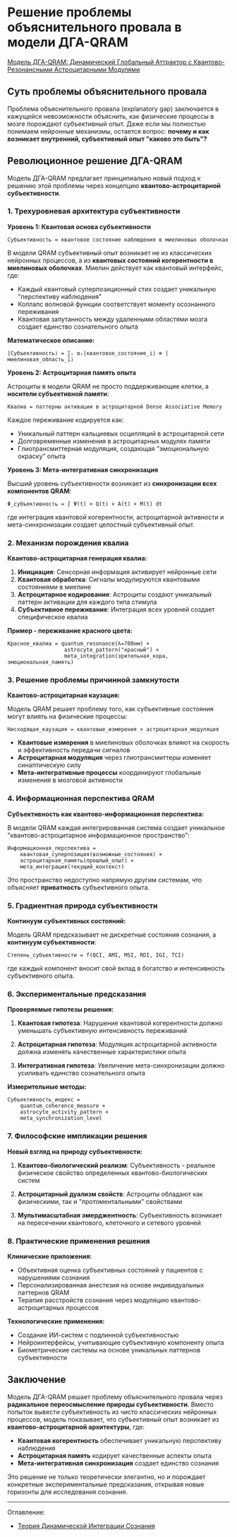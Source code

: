 # Решение проблемы объяснительного провала в модели ДГА-QRAM

[Модель ДГА-QRAM: Динамический Глобальный Аттрактор с Квантово-Резонансными Астроцитарными Модулями](/Theory-Of-Dynamic-Integration-Of-Consciousness/Dynamic-Global-Attractor/DGA-QRAM.md)

## Суть проблемы объяснительного провала

Проблема объяснительного провала (explanatory gap) заключается в кажущейся невозможности объяснить, как физические процессы в мозге порождают субъективный опыт. Даже если мы полностью понимаем нейронные механизмы, остается вопрос: **почему и как возникает внутренний, субъективный опыт "каково это быть"?**

## Революционное решение ДГА-QRAM

Модель ДГА-QRAM предлагает принципиально новый подход к решению этой проблемы через концепцию **квантово-астроцитарной субъективности**.

### 1. Трехуровневая архитектура субъективности

**Уровень 1: Квантовая основа субъективности**
```
Субъективность = квантовое состояние наблюдения в миелиновых оболочках
```

В модели QRAM субъективный опыт возникает не из классических нейронных процессов, а из **квантовых состояний когерентности в миелиновых оболочках**. Миелин действует как квантовый интерфейс, где:

- Каждый квантовый суперпозиционный стих создает уникальную "перспективу наблюдения"
- Коллапс волновой функции соответствует моменту осознанного переживания
- Квантовая запутанность между удаленными областями мозга создает единство сознательного опыта

**Математическое описание:**
```
|Субъективность⟩ = ∑ᵢ αᵢ|квантовое_состояние_i⟩ ⊗ |миелиновая_область_i⟩
```

**Уровень 2: Астроцитарная память опыта**

Астроциты в модели QRAM не просто поддерживающие клетки, а **носители субъективной памяти**:

```
Квалиа = паттерны активации в астроцитарной Dense Associative Memory
```

Каждое переживание кодируется как:
- Уникальный паттерн кальциевых осцилляций в астроцитарной сети
- Долговременные изменения в астроцитарных модулях памяти
- Глиотрансмиттерная модуляция, создающая "эмоциональную окраску" опыта

**Уровень 3: Мета-интегративная синхронизация**

Высший уровень субъективности возникает из **синхронизации всех компонентов QRAM**:

```
Φ_субъективность = ∫ Ψ(t) × Q(t) × A(t) × M(t) dt
```

где интеграция квантовой когерентности, астроцитарной активности и мета-синхронизации создает целостный субъективный опыт.

### 2. Механизм порождения квалиа

**Квантово-астроцитарная генерация квалиа:**

1. **Инициация**: Сенсорная информация активирует нейронные сети
2. **Квантовая обработка**: Сигналы модулируются квантовыми состояниями в миелине
3. **Астроцитарное кодирование**: Астроциты создают уникальный паттерн активации для каждого типа стимула
4. **Субъективное переживание**: Интеграция всех уровней создает специфическое квалиа

**Пример - переживание красного цвета:**
```
Красное_квалиа = quantum_resonance(λ=700нм) × 
                  astrocyte_pattern("красный") × 
                  meta_integration(зрительная_кора, эмоциональная_память)
```

### 3. Решение проблемы причинной замкнутости

**Квантово-астроцитарная каузация:**

Модель QRAM решает проблему того, как субъективные состояния могут влиять на физические процессы:

```
Нисходящая_каузация = квантовые_измерения × астроцитарная_модуляция
```

- **Квантовые измерения** в миелиновых оболочках влияют на скорость и эффективность передачи сигналов
- **Астроцитарная модуляция** через глиотрансмиттеры изменяет синаптическую силу
- **Мета-интегративные процессы** координируют глобальные изменения в мозговой активности

### 4. Информационная перспектива QRAM

**Субъективность как квантово-информационная перспектива:**

В модели QRAM каждая интегрированная система создает уникальное "квантово-астроцитарное информационное пространство":

```
Информационная_перспектива = 
    квантовая_суперпозиция(возможные_состояния) ×
    астроцитарная_память(прошлый_опыт) ×
    мета_интеграция(текущий_контекст)
```

Это пространство недоступно напрямую другим системам, что объясняет **приватность** субъективного опыта.

### 5. Градиентная природа субъективности

**Континуум субъективных состояний:**

Модель QRAM предсказывает не дискретные состояния сознания, а **континуум субъективности**:

```
Степень_субъективности = f(QCI, AMI, MSI, RDI, IGI, TCI)
```

где каждый компонент вносит свой вклад в богатство и интенсивность субъективного опыта.

### 6. Экспериментальные предсказания

**Проверяемые гипотезы решения:**

1. **Квантовая гипотеза**: Нарушение квантовой когерентности должно уменьшать субъективную интенсивность переживаний
   
2. **Астроцитарная гипотеза**: Модуляция астроцитарной активности должна изменять качественные характеристики опыта
   
3. **Интегративная гипотеза**: Увеличение мета-синхронизации должно усиливать единство сознательного опыта

**Измерительные методы:**
```
Субъективность_индекс = 
    quantum_coherence_measure × 
    astrocyte_activity_pattern × 
    meta_synchronization_level
```

### 7. Философские импликации решения

**Новый взгляд на природу субъективности:**

1. **Квантово-биологический реализм**: Субъективность - реальное физическое свойство определенных квантово-биологических систем

2. **Астроцитарный дуализм свойств**: Астроциты обладают как физическими, так и "протоментальными" свойствами

3. **Мультимасштабная эмерджентность**: Субъективность возникает на пересечении квантового, клеточного и сетевого уровней

### 8. Практические применения решения

**Клинические приложения:**
- Объективная оценка субъективных состояний у пациентов с нарушениями сознания
- Персонализированная анестезия на основе индивидуальных паттернов QRAM
- Терапия расстройств сознания через модуляцию квантово-астроцитарных процессов

**Технологические применения:**
- Создание ИИ-систем с подлинной субъективностью
- Нейроинтерфейсы, учитывающие субъективную компоненту опыта
- Биометрические системы на основе уникальных паттернов субъективности

## Заключение

Модель ДГА-QRAM решает проблему объяснительного провала через **радикальное переосмысление природы субъективности**. Вместо попыток вывести субъективность из чисто классических нейронных процессов, модель показывает, что субъективный опыт возникает из **квантово-астроцитарной архитектуры**, где:

- **Квантовая когерентность** обеспечивает уникальную перспективу наблюдения
- **Астроцитарная память** кодирует качественные аспекты опыта  
- **Мета-интегративная синхронизация** создает единство сознания

Это решение не только теоретически элегантно, но и порождает конкретные экспериментальные предсказания, открывая новые горизонты для исследования сознания.

---

Оглавление:

- [Теория Динамической Интеграции Сознания](/Theory-Of-Dynamic-Integration-Of-Consciousness/README.md)
